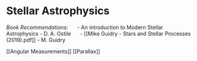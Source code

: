 # Stellar Astrophysics

*Book Recommendations:*
$\quad$ - An introduction to Modern Stellar Astrophysics - D. A. Ostile
$\quad$ - [[Mike Guidry - Stars and Stellar Processes (2019).pdf]] - M. Guidry

[[Angular Measurements]]
[[Parallax]]
